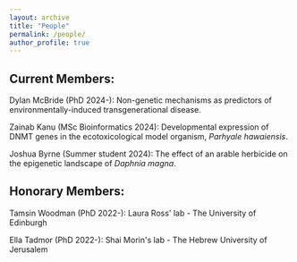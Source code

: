 ```yaml
---
layout: archive
title: "People"
permalink: /people/
author_profile: true
---
```


<h2>Current Members:</h2>
Dylan McBride (PhD 2024-): Non-genetic mechanisms as predictors of environmentally-induced transgenerational disease.

Zainab Kanu (MSc Bioinformatics 2024): Developmental expression of DNMT genes in the ecotoxicological model organism, <i>Parhyale hawaiensis</i>.

Joshua Byrne (Summer student 2024): The effect of an arable herbicide on the epigenetic landscape of <i>Daphnia magna</i>.


<h2>Honorary Members:</h2>
Tamsin Woodman (PhD 2022-): Laura Ross' lab - The University of Edinburgh

Ella Tadmor (PhD 2022-): Shai Morin's lab - The Hebrew University of Jerusalem

<!-- <h2>Alumni:</h2> -->